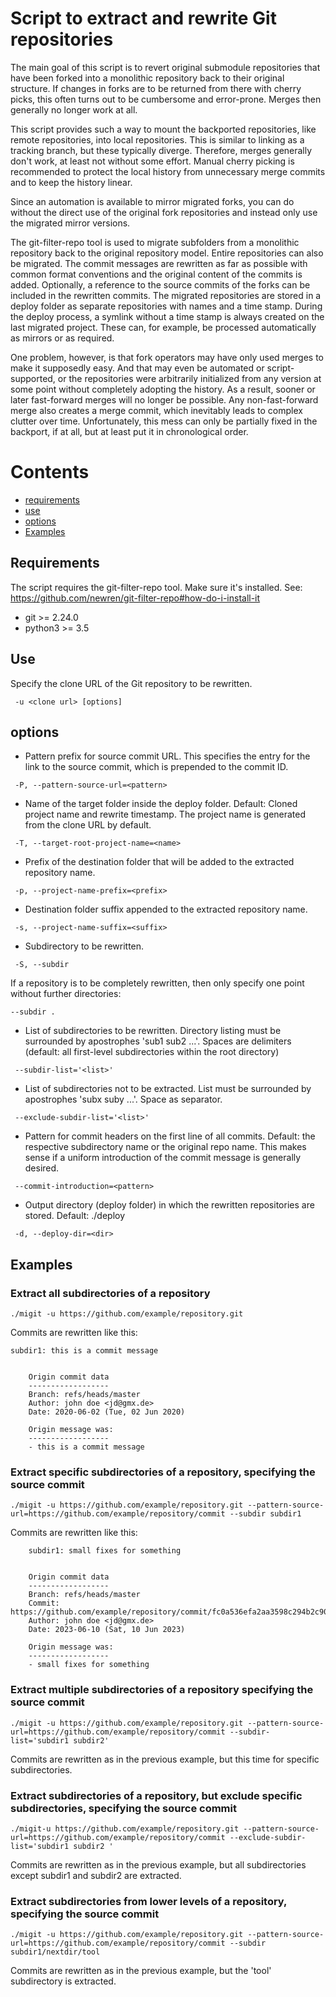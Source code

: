 # Script to extract and rewrite Git repositories

The main goal of this script is to revert original submodule repositories that have been forked into a monolithic repository back to their original structure. If changes in forks are to be returned from there with cherry picks, this often turns out to be cumbersome and error-prone. Merges then generally no longer work at all.

This script provides such a way to mount the backported repositories, like remote repositories, into local repositories. This is similar to linking as a tracking branch, but these typically diverge. Therefore, merges generally don't work, at least not without some effort. Manual cherry picking is recommended to protect the local history from unnecessary merge commits and to keep the history linear.

Since an automation is available to mirror migrated forks, you can do without the direct use of the original fork repositories and instead only use the migrated mirror versions.

The git-filter-repo tool is used to migrate subfolders from a monolithic repository back to the original repository model. Entire repositories can also be migrated. The commit messages are rewritten as far as possible with common format conventions and the original content of the commits is added. Optionally, a reference to the source commits of the forks can be included in the rewritten commits. The migrated repositories are stored in a deploy folder as separate repositories with names and a time stamp. During the deploy process, a symlink without a time stamp is always created on the last migrated project. These can, for example, be processed automatically as mirrors or as required.

One problem, however, is that fork operators may have only used merges to make it supposedly easy. And that may even be automated or script-supported, or the repositories were arbitrarily initialized from any version at some point without completely adopting the history. As a result, sooner or later fast-forward merges will no longer be possible. Any non-fast-forward merge also creates a merge commit, which inevitably leads to complex clutter over time. Unfortunately, this mess can only be partially fixed in the backport, if at all, but at least put it in chronological order.


# Contents

  * [requirements](#requirements)
  * [use](#use)
  * [options](#options)
  * [Examples](#examples)

## Requirements

The script requires the git-filter-repo tool. Make sure it's installed. See: https://github.com/newren/git-filter-repo#how-do-i-install-it
  * git >= 2.24.0
  * python3 >= 3.5

## Use
Specify the clone URL of the Git repository to be rewritten.
```
 -u <clone url> [options]
```

## options
* Pattern prefix for source commit URL. This specifies the entry for the link to the source commit, which is prepended to the commit ID.
```
 -P, --pattern-source-url=<pattern>
```


* Name of the target folder inside the deploy folder. Default: Cloned project name and rewrite timestamp. The project name is generated from the clone URL by default.
```
 -T, --target-root-project-name=<name>
```


* Prefix of the destination folder that will be added to the extracted repository name.
```
 -p, --project-name-prefix=<prefix>
```


* Destination folder suffix appended to the extracted repository name.
```
 -s, --project-name-suffix=<suffix>
```


* Subdirectory to be rewritten.
```
 -S, --subdir
```
If a repository is to be completely rewritten, then only specify one point without further directories:
```
--subdir .
```

* List of subdirectories to be rewritten. Directory listing must be surrounded by apostrophes 'sub1 sub2 ...'.
Spaces are delimiters (default: all first-level subdirectories within the root directory)
```
 --subdir-list='<list>'
```


* List of subdirectories not to be extracted. List must be surrounded by apostrophes 'subx suby ...'. Space as separator.
```
 --exclude-subdir-list='<list>'
```


* Pattern for commit headers on the first line of all commits. Default: the respective subdirectory name or the original repo name.
This makes sense if a uniform introduction of the commit message is generally desired.
```
 --commit-introduction=<pattern>
```


* Output directory (deploy folder) in which the rewritten repositories are stored. Default: ./deploy
```
 -d, --deploy-dir=<dir>
```


## Examples

### Extract all subdirectories of a repository
```
./migit -u https://github.com/example/repository.git
```
Commits are rewritten like this:
```
subdir1: this is a commit message
    
    
    Origin commit data
    ------------------
    Branch: refs/heads/master
    Author: john doe <jd@gmx.de>
    Date: 2020-06-02 (Tue, 02 Jun 2020)
    
    Origin message was:
    ------------------
    - this is a commit message
```

### Extract specific subdirectories of a repository, specifying the source commit
```
./migit -u https://github.com/example/repository.git --pattern-source-url=https://github.com/example/repository/commit --subdir subdir1
```
Commits are rewritten like this:
```
    subdir1: small fixes for something
    
    
    Origin commit data
    ------------------
    Branch: refs/heads/master
    Commit: https://github.com/example/repository/commit/fc0a536efa2aa3598c294b2c9030d2844f970be9
    Author: john doe <jd@gmx.de>
    Date: 2023-06-10 (Sat, 10 Jun 2023)
    
    Origin message was:
    ------------------
    - small fixes for something
```

### Extract multiple subdirectories of a repository specifying the source commit
```
./migit -u https://github.com/example/repository.git --pattern-source-url=https://github.com/example/repository/commit --subdir-list='subdir1 subdir2'
```
Commits are rewritten as in the previous example, but this time for specific subdirectories.


### Extract subdirectories of a repository, but exclude specific subdirectories, specifying the source commit
```
./migit-u https://github.com/example/repository.git --pattern-source-url=https://github.com/example/repository/commit --exclude-subdir-list='subdir1 subdir2 '
```
Commits are rewritten as in the previous example, but all subdirectories except subdir1 and subdir2 are extracted.


### Extract subdirectories from lower levels of a repository, specifying the source commit
```
./migit -u https://github.com/example/repository.git --pattern-source-url=https://github.com/example/repository/commit --subdir subdir1/nextdir/tool
```
Commits are rewritten as in the previous example, but the 'tool' subdirectory is extracted.